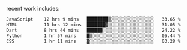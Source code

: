 
<!--<img width="1415" height="100" alt="blu" src="https://github.com/rdsilva01/rdsilva01/assets/101207588/deb060e5-d035-4f09-b511-e3f50605b207">-->

<!-- \> Enthusiastic about developing and building solutions <br>
\> Computer Science and Engineering @ UBI -->

<!-- <a href="https://www.rodrigosilva.live/">personal website</a> 🏁 -->

<!-- ![](https://komarev.com/ghpvc/?username=rdsilva01) -->

recent work includes:
<!--START_SECTION:waka-->

```txt
JavaScript    12 hrs 9 mins   ████████▒░░░░░░░░░░░░░░░░   33.65 %
HTML          11 hrs 12 mins  ███████▓░░░░░░░░░░░░░░░░░   31.05 %
Dart          8 hrs 44 mins   ██████░░░░░░░░░░░░░░░░░░░   24.22 %
Python        1 hr 57 mins    █▒░░░░░░░░░░░░░░░░░░░░░░░   05.44 %
CSS           1 hr 11 mins    ▓░░░░░░░░░░░░░░░░░░░░░░░░   03.28 %
```

<!--END_SECTION:waka-->

